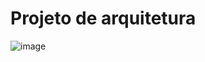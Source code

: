 # Projeto de arquitetura
![image](https://user-images.githubusercontent.com/51835611/118018260-f299d480-b32d-11eb-9c88-ef09c2a5ff78.png)
